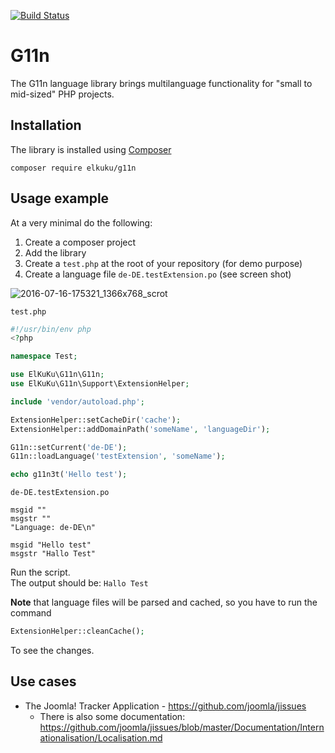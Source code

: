 [![Build Status](https://travis-ci.org/elkuku/g11n.svg?branch=master)](https://travis-ci.org/elkuku/g11n)

# G11n

The G11n language library brings multilanguage functionality for "small to mid-sized" PHP projects.

## Installation

The library is installed using [Composer](http://getcomposer.org/)


    composer require elkuku/g11n

## Usage example

At a very minimal do the following:

1. Create a composer project
1. Add the library
1. Create a `test.php` at the root of your repository (for demo purpose)
1. Create a language file `de-DE.testExtension.po` (see screen shot)

![2016-07-16-175321_1366x768_scrot](https://cloud.githubusercontent.com/assets/33978/16897693/bcf573dc-4b7e-11e6-8a4e-999349e1bb3f.png)

`test.php`
```php
#!/usr/bin/env php
<?php

namespace Test;

use ElKuKu\G11n\G11n;
use ElKuKu\G11n\Support\ExtensionHelper;

include 'vendor/autoload.php';

ExtensionHelper::setCacheDir('cache');
ExtensionHelper::addDomainPath('someName', 'languageDir');

G11n::setCurrent('de-DE');
G11n::loadLanguage('testExtension', 'someName');

echo g11n3t('Hello test');
```

`de-DE.testExtension.po`
```po
msgid ""
msgstr ""
"Language: de-DE\n"

msgid "Hello test"
msgstr "Hallo Test"
```

Run the script.<br />
The output should be: `Hallo Test`

**Note** that language files will be parsed and cached, so you have to run the command

```php
ExtensionHelper::cleanCache();
```

To see the changes.

## Use cases

* The Joomla! Tracker Application - https://github.com/joomla/jissues
    * There is also some documentation: https://github.com/joomla/jissues/blob/master/Documentation/Internationalisation/Localisation.md
